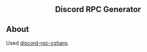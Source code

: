 <div align="center">

## Discord RPC Generator

</div>

## About

Used [discord-rpc-csharp](https://github.com/Lachee/discord-rpc-csharp).